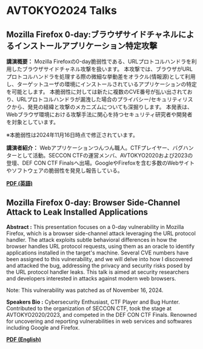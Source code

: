 # AVTOKYO2024 Talks

## Mozilla Firefox 0-day:ブラウザサイドチャネルによるインストールアプリケーション特定攻撃
**講演概要：** Mozilla Firefoxの0-day脆弱性である、URLプロトコルハンドラを利用したブラウザサイドチャネル攻撃を扱います。
本攻撃では、ブラウザがURLプロトコルハンドラを処理する際の微細な挙動差をオラクル(情報源)として利用し、ターゲットユーザの環境にインストールされているアプリケーションの特定を可能とします。
本脆弱性に対しては新たに複数のCVE番号が払い出されており、URLプロトコルハンドラが漏洩した場合のプライバシー/セキュリティリスクから、発見の経緯と攻撃のメカニズムについても深掘りします。
本発表は、Webブラウザ環境における攻撃手法に関心を持つセキュリティ研究者や開発者を対象としています。

※本脆弱性は2024年11月16日時点で修正されています。

**講演者紹介：** Webアプリケーションつんつん職人。CTFプレイヤー、バグハンターとして活動。SECCON CTFの運営メンバ、AVTOKYO2020および2023の登壇、DEF CON CTF Finalsへ出場。GoogleやFirefoxを含む多数のWebサイトやソフトウェアの脆弱性を発見し報告している。

**[PDF (英語)](AVTOKYO2024_en.pdf)**  

## Mozilla Firefox 0-day: Browser Side-Channel Attack to Leak Installed Applications
**Abstract :** This presentation focuses on a 0-day vulnerability in Mozilla Firefox, which is a browser side-channel attack leveraging the URL protocol handler. 
The attack exploits subtle behavioral differences in how the browser handles URL protocol requests, using them as an oracle to identify applications installed in the target's machine. 
Several CVE numbers have been assigned to this vulnerability, and we will delve into how I discovered and attacked the bug, addressing the privacy and security risks posed by the URL protocol handler leaks. 
This talk is aimed at security researchers and developers interested in attacks against modern web browsers.

Note: This vulnerability was patched as of November 16, 2024.

**Speakers Bio :** Cybersecurity Enthusiast, CTF Player and Bug Hunter. Contributed to the organization of SECCON CTF, took the stage at AVTOKYO2020/2023, and competed in the DEF CON CTF Finals. Renowned for uncovering and reporting vulnerabilities in web services and softwares including Google and Firefox.

**[PDF (English)](AVTOKYO2024_en.pdf)**  